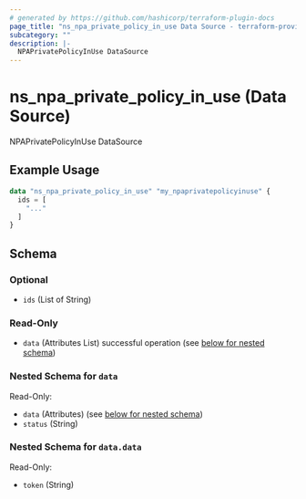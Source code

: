 ```yaml
---
# generated by https://github.com/hashicorp/terraform-plugin-docs
page_title: "ns_npa_private_policy_in_use Data Source - terraform-provider-ns"
subcategory: ""
description: |-
  NPAPrivatePolicyInUse DataSource
---
```


# ns_npa_private_policy_in_use (Data Source)

NPAPrivatePolicyInUse DataSource

## Example Usage

```terraform
data "ns_npa_private_policy_in_use" "my_npaprivatepolicyinuse" {
  ids = [
    "..."
  ]
}
```

<!-- schema generated by tfplugindocs -->
## Schema

### Optional

- `ids` (List of String)

### Read-Only

- `data` (Attributes List) successful operation (see [below for nested schema](#nestedatt--data))

<a id="nestedatt--data"></a>
### Nested Schema for `data`

Read-Only:

- `data` (Attributes) (see [below for nested schema](#nestedatt--data--data))
- `status` (String)

<a id="nestedatt--data--data"></a>
### Nested Schema for `data.data`

Read-Only:

- `token` (String)
